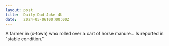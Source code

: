 ```yaml
---
layout: post
title:  Daily Dad Joke 4U
date:   2024-05-06T00:00:00Z
---
```

A farmer in (x-town) who rolled over a cart of horse manure... Is reported in "stable condition."
